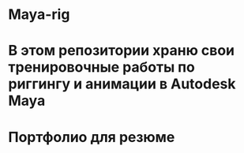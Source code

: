 # Maya-rig
# В этом репозитории храню свои тренировочные работы по риггингу и анимации в Autodesk Maya
# Портфолио для резюме
